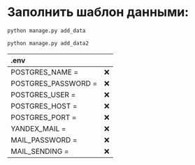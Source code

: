 <h1>Заполнить шаблон данными:</h1>


```python
python manage.py add_data
```

```python
python manage.py add_data2
```

| .env                |           |
|:--------------------|:---------:|
| POSTGRES_NAME =     | 	&#10060; |
| POSTGRES_PASSWORD = | 	&#10060; |
| POSTGRES_USER =     | 	&#10060; |
| POSTGRES_HOST =     | 	&#10060; |
| POSTGRES_PORT =     | 	&#10060; |
| YANDEX_MAIL =       | 	&#10060; |
| MAIL_PASSWORD =     | 	&#10060; |
| MAIL_SENDING =      | 	&#10060; |



